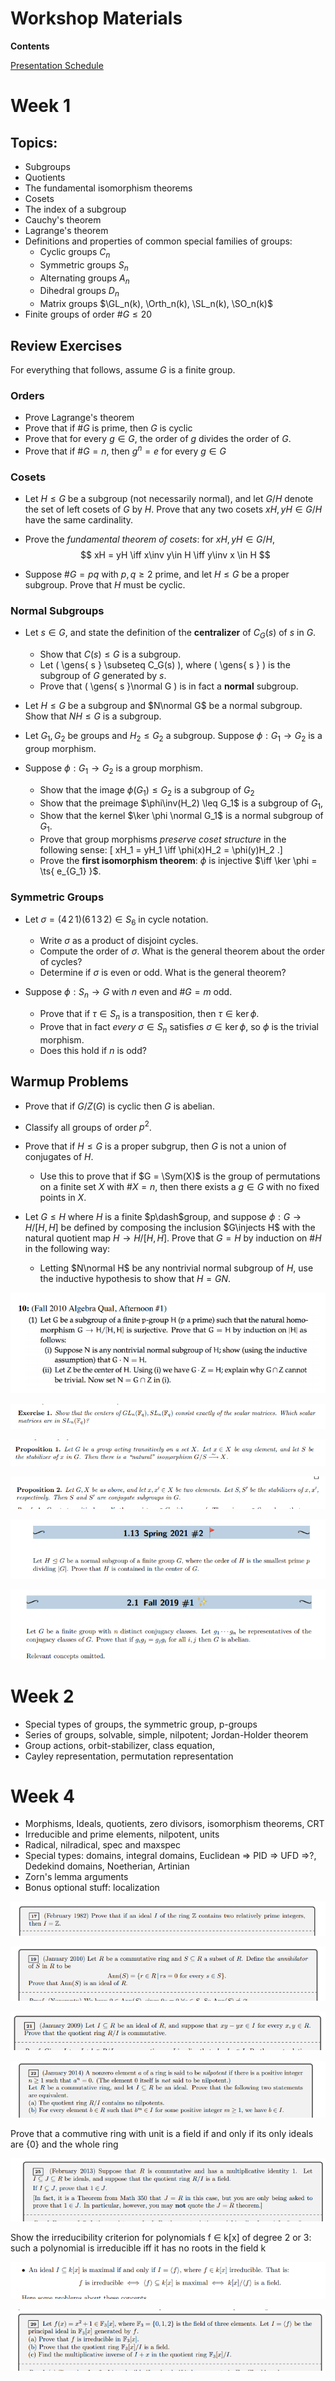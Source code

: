 # Workshop Materials

**Contents**

[Presentation Schedule](https://www.notion.so/df531651418e43a9918f8d6c0cc0c706)

# Week 1

## Topics:
- Subgroups
- Quotients
- The fundamental isomorphism theorems
- Cosets
- The index of a subgroup
- Cauchy's theorem
- Lagrange's theorem
- Definitions and properties of common special families of groups:
	- Cyclic groups $C_n$
	- Symmetric groups $S_n$
	- Alternating groups $A_n$
	- Dihedral groups $D_{n}$
	- Matrix groups $\GL_n(k), \Orth_n(k), \SL_n(k), \SO_n(k)$ 
- Finite groups of order $\# G \leq 20$

## Review Exercises 

For everything that follows, assume $G$ is a finite group.

### Orders

- Prove Lagrange's theorem
- Prove that if $\# G$ is prime, then $G$ is cyclic
- Prove that for every $g\in G$, the order of $g$ divides the order of $G$.
- Prove that if $\# G = n$, then $g^n = e$ for every $g\in G$

### Cosets

- Let $H\leq G$ be a subgroup (not necessarily normal), and let $G/H$ denote the set of left cosets of $G$ by $H$.
  Prove that any two cosets $xH, yH\in G/H$ have the same cardinality.

- Prove the *fundamental theorem of cosets*: for $xH, yH\in G/H$,
$$
xH = yH \iff x\inv y\in H \iff y\inv x \in H
$$
- Suppose $\# G = pq$ with $p, q\geq 2$ prime, and let $H\leq G$ be a proper subgroup.
  Prove that $H$ must be cyclic.

### Normal Subgroups

- Let $s\in G$, and state the definition of the **centralizer** of $C_G(s)$ of $s$ in $G$.
  - Show that $C(s) \leq G$ is a subgroup.
  - Let \( \gens{ s } \subseteq C_G(s)  \), where \( \gens{ s }  \) is the subgroup of $G$ generated by $s$.
  - Prove that \( \gens{ s }\normal G  \) is in fact a **normal** subgroup.

- Let $H\leq G$ be a subgroup and $N\normal G$ be a normal subgroup.
  Show that $NH \leq G$ is a subgroup.

- Let $G_1, G_2$ be groups and $H_2 \leq G_2$ a subgroup.
  Suppose $\phi: G_1\to G_2$ is a group morphism.

- Suppose $\phi: G_1 \to G_2$ is a group morphism.

  - Show that the image $\phi(G_1) \leq G_2$ is a subgroup of $G_2$
  - Show that the preimage $\phi\inv(H_2) \leq G_1$ is a subgroup of $G_1$, 
  - Show that the kernel $\ker \phi \normal G_1$ is a normal subgroup of $G_1$.
  - Prove that group morphisms *preserve coset structure* in the following sense:
  \[
  xH_1 = yH_1 \iff \phi(x)H_2 = \phi(y)H_2
  .\]
  - Prove the **first isomorphism theorem**: 
  $\phi$ is injective $\iff \ker \phi = \ts{ e_{G_1} }$.

### Symmetric Groups

- Let $\sigma = (4\, 2\, 1)(6\, 1\, 3\, 2) \in S_6$ in cycle notation.
  - Write $\sigma$ as a product of disjoint cycles.
  - Compute the order of $\sigma$.
    What is the general theorem about the order of cycles?
  - Determine if $\sigma$ is even or odd.
    What is the general theorem?

- Suppose $\phi: S_n \to G$ with $n$ even and $\# G = m$ odd.
  - Prove that if $\tau \in S_n$ is a transposition, then $\tau \in \ker \phi$.
  - Prove that in fact *every* $\sigma \in S_n$ satisfies $\sigma \in \ker \phi$, so $\phi$ is the trivial morphism.
  - Does this hold if $n$ is odd?

## Warmup Problems

- Prove that if $G/Z(G)$ is cyclic then $G$ is abelian.

- Classify all groups of order $p^2$.

- Prove that if $H\leq G$ is a proper subgrup, then $G$ is not a union of conjugates of $H$.

  - Use this to prove that if $G = \Sym(X)$ is the group of permutations on a finite set $X$ with $\# X = n$, then there exists a $g\in G$ with no fixed points in $X$.

- Let $G\leq H$ where $H$ is a finite $p\dash$group, and suppose $\phi: G\to H / [H, H]$ be defined by composing the inclusion $G\injects H$ with the natural quotient map $H \to H/[H, H]$.
  Prove that $G= H$ by induction on $\# H$ in the following way:

  - Letting $N\normal H$ be any nontrivial normal subgroup of $H$, use the inductive hypothesis to show that $H = GN$.


![Workshop%20Materials%2022af9a14367c44e585cb4aefe9e11862/Untitled%209.png](attachments/Untitled%209.png)

![Workshop%20Materials%2022af9a14367c44e585cb4aefe9e11862/Untitled%2010.png](attachments/Untitled%2010.png)

![Workshop%20Materials%2022af9a14367c44e585cb4aefe9e11862/Untitled%2011.png](attachments/Untitled%2011.png)

![Workshop%20Materials%2022af9a14367c44e585cb4aefe9e11862/Untitled%2012.png](attachments/Untitled%2012.png)

![Workshop%20Materials%2022af9a14367c44e585cb4aefe9e11862/Untitled%2013.png](attachments/Untitled%2013.png)

![Workshop%20Materials%2022af9a14367c44e585cb4aefe9e11862/Untitled%2014.png](attachments/Untitled%2014.png)

# Week 2

- Special types of groups, the symmetric group, p-groups
- Series of groups, solvable, simple, nilpotent; Jordan-Holder theorem
- Group actions, orbit-stabilizer, class equation,
- Cayley representation, permutation representation

# Week 4

- Morphisms, Ideals, quotients, zero divisors, isomorphism theorems, CRT
- Irreducible and prime elements, nilpotent, units
- Radical, nilradical, spec and maxspec
- Special types: domains, integral domains, Euclidean ⇒ PID ⇒ UFD ⇒?, Dedekind domains, Noetherian, Artinian
- Zorn's lemma arguments
- Bonus optional stuff: localization

![Workshop%20Materials%2022af9a14367c44e585cb4aefe9e11862/Untitled%2015.png](attachments/Untitled%2015.png)

![Workshop%20Materials%2022af9a14367c44e585cb4aefe9e11862/Untitled%2016.png](attachments/Untitled%2016.png)

![Workshop%20Materials%2022af9a14367c44e585cb4aefe9e11862/Untitled%2017.png](attachments/Untitled%2017.png)

![Workshop%20Materials%2022af9a14367c44e585cb4aefe9e11862/Untitled%2018.png](attachments/Untitled%2018.png)

Prove that a commutive ring with unit is a field if and only if its only ideals are {0} and the whole ring

![Workshop%20Materials%2022af9a14367c44e585cb4aefe9e11862/Untitled%2019.png](attachments/Untitled%2019.png)

Show the irreducibility criterion for polynomials f ∈ k[x] of degree 2 or 3: such a polynomial is irreducible iff it has no roots in the field k

![Workshop%20Materials%2022af9a14367c44e585cb4aefe9e11862/Untitled%2020.png](attachments/Untitled%2020.png)

![Workshop%20Materials%2022af9a14367c44e585cb4aefe9e11862/Untitled%2021.png](attachments/Untitled%2021.png)



